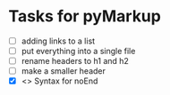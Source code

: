 <!--- 
This file was created using TASK.md
https://github.com/democraz20/taskmd
-->

# Tasks for pyMarkup

- [ ] adding links to a list
- [ ] put everything into a single file
- [ ] rename headers to h1 and h2
- [ ] make a smaller header
- [x] <> Syntax for noEnd